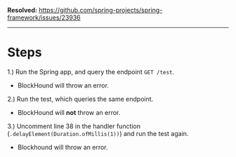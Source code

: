 **Resolved:** https://github.com/spring-projects/spring-framework/issues/23936

---

# Steps

1.) Run the Spring app, and query the endpoint `GET /test`.
* BlockHound will throw an error.

2.) Run the test, which queries the same endpoint.
* BlockHound will **not** throw an error.

3.) Uncomment line 38 in the handler function (`.delayElement(Duration.ofMillis(1))`) and run the test again.
* Blockhound will throw an error.
